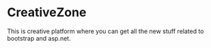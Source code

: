 # CreativeZone
This is creative platform where you can get all the new stuff related to bootstrap and asp.net.
